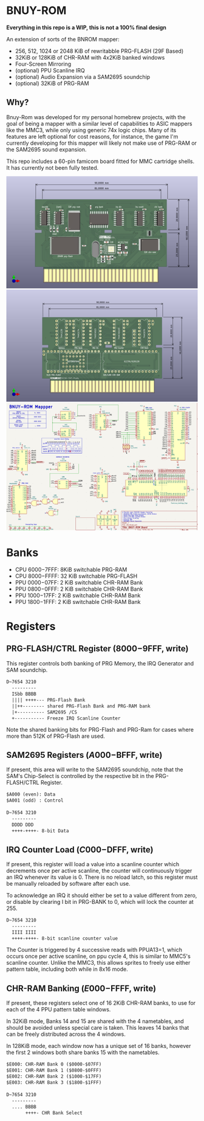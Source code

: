 # BNUY-ROM

**Everything in this repo is a WIP, this is not a 100% final design**

An extension of sorts of the BNROM mapper:

* 256, 512, 1024 or 2048 KiB of rewritabble PRG-FLASH (29F Based)
* 32KiB or 128KiB of CHR-RAM with 4x2KiB banked windows
* Four-Screen Mirroring
* (optional) PPU Scanline IRQ
* (optional) Audio Expansion via a SAM2695 soundchip
* (optional) 32KiB of PRG-RAM

## Why?

Bnuy-Rom was developed for my personal homebrew projects, with the goal of being a mapper with a similar level of capabilities to ASIC mappers like the MMC3, while only using generic 74x logic chips. Many of its features are left optional for cost reasons, for instance, the game I'm currently developing for this mapper will likely not make use of PRG-RAM or the SAM2695 sound expansion.

This repo includes a 60-pin famicom board fitted for MMC cartridge shells. It has currently not been fully tested.

![](render.png)
![](render-tht.png)
![](schematic.png)

# Banks
* CPU $6000-$7FFF: 8KiB switchable PRG-RAM
* CPU $8000-$FFFF: 32 KiB switchable PRG-FLASH
* PPU $0000-$07FF: 2 KiB switchable CHR-RAM Bank
* PPU $0800-$0FFF: 2 KiB switchable CHR-RAM Bank
* PPU $1000-$17FF: 2 KiB switchable CHR-RAM Bank
* PPU $1800-$1FFF: 2 KiB switchable CHR-RAM Bank

# Registers

## PRG-FLASH/CTRL Register ($8000-$9FFF, write)

This register controls both banking of PRG Memory, the IRQ Generator and SAM soundchip.

```
D~7654 3210
  ---------
  ISbb BBBB
  |||| ++++--- PRG-Flash Bank
  ||++-------- shared PRG-Flash Bank and PRG-RAM bank
  |+---------- SAM2695 /CS
  +----------- Freeze IRQ Scanline Counter
```

Note the shared banking bits for PRG-Flash and PRG-Ram for cases where more than 512K of PRG-Flash are used. 

## SAM2695 Registers ($A000-$BFFF, write)

If present, this area will write to the SAM2695 soundchip, note that the SAM's Chip-Select is controlled by the respective bit in the PRG-FLASH/CTRL Register.

```
$A000 (even): Data
$A001 (odd) : Control

D~7654 3210
  ---------
  DDDD DDD
  ++++-++++- 8-bit Data
```
## IRQ Counter Load ($C000-$DFFF, write)
  
If present, this register will load a value into a scanline counter which decrements once per active scanline, the counter will continuously trigger an IRQ whenever its value is 0.
There is no reload latch, so this register must be manually reloaded by software after each use.

To acknowledge an IRQ it should either be set to a value different from zero, or disable by clearing I bit in PRG-BANK to 0, which will lock the counter at 255.

```
D~7654 3210
  ---------
  IIII IIII
  ++++-++++- 8-bit scanline counter value
```

The Counter is triggered by 4 successive reads with PPUA13=1, which occurs once per active scanline, on ppu cycle 4, this is similar to MMC5's scanline counter. Unlike the MMC3, this allows sprites to freely use either pattern table, including both while in 8x16 mode. 

## CHR-RAM Banking ($E000-$FFFF, write)

If present, these registers select one of 16 2KiB CHR-RAM banks, to use for each of the 4 PPU pattern table windows.

In 32KiB mode, Banks 14 and 15 are shared with the 4 nametables, and should be avoided unless special care is taken. This leaves 14 banks that can be freely distributed across the 4 windows.  

In 128KiB mode, each window now has a unique set of 16 banks, however the first 2 windows both share banks 15 with the nametables.

```
$E000: CHR-RAM Bank 0 ($0000-$07FF)
$E001: CHR-RAM Bank 1 ($0800-$0FFF)
$E002: CHR-RAM Bank 2 ($1000-$17FF)
$E003: CHR-RAM Bank 3 ($1800-$1FFF)

D~7654 3210
  ---------
  .... BBBB
       ++++- CHR Bank Select
```
